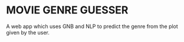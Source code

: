 # MOVIE GENRE GUESSER
 A web app which uses GNB and NLP to predict the genre from the plot given by the user.
